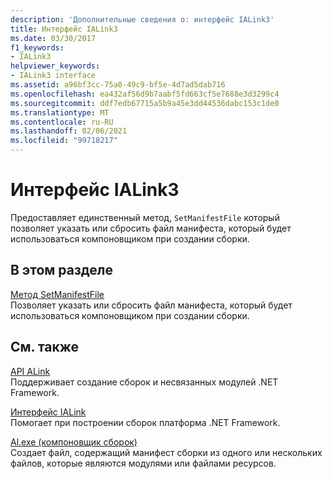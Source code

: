 ```yaml
---
description: 'Дополнительные сведения о: интерфейс IALink3'
title: Интерфейс IALink3
ms.date: 03/30/2017
f1_keywords:
- IALink3
helpviewer_keywords:
- IALink3 interface
ms.assetid: a96bf3cc-75a0-49c9-bf5e-4d7ad5dab716
ms.openlocfilehash: ea432af56d9b7aabf5fd663cf5e7688e3d3299c4
ms.sourcegitcommit: ddf7edb67715a5b9a45e3dd44536dabc153c1de0
ms.translationtype: MT
ms.contentlocale: ru-RU
ms.lasthandoff: 02/06/2021
ms.locfileid: "99718217"
---
```

# <a name="ialink3-interface"></a>Интерфейс IALink3

Предоставляет единственный метод, `SetManifestFile` который позволяет указать или сбросить файл манифеста, который будет использоваться компоновщиком при создании сборки.  
  
## <a name="in-this-section"></a>В этом разделе  

 [Метод SetManifestFile](setmanifestfile-method.md)  
 Позволяет указать или сбросить файл манифеста, который будет использоваться компоновщиком при создании сборки.  
  
## <a name="related-sections"></a>См. также  

 [API ALink](index.md)  
 Поддерживает создание сборок и несвязанных модулей .NET Framework.  
  
 [Интерфейс IALink](ialink-interface.md)  
 Помогает при построении сборок платформа .NET Framework.  
  
 [Al.exe (компоновщик сборок)](../../tools/al-exe-assembly-linker.md)  
 Создает файл, содержащий манифест сборки из одного или нескольких файлов, которые являются модулями или файлами ресурсов.
